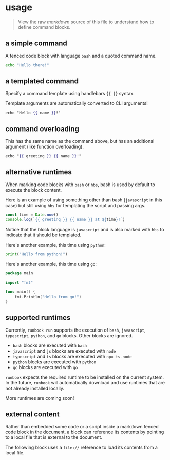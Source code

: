 # usage

> View the raw *markdown* source of this file to understand how to define command blocks.

## a simple command

A fenced code block with language `bash` and a quoted command name.

```bash "hello"
echo "Hello there!"
```

## a templated command

Specify a command template using handlebars `{{ }}` syntax.

Template arguments are automatically converted to CLI arguments!

```hbs "hello"
echo "Hello {{ name }}!"
```

## command overloading

This has the same name as the command above, but has an additional argument (like function overloading).

```hbs "hello"
echo "{{ greeting }} {{ name }}!"
```

## alternative runtimes

When marking code blocks with `bash` or `hbs`, bash is used by default to execute the block content.

Here is an example of using something other than bash (`javascript` in this case) but still using `hbs` for templating the script and passing args.

```javascript hbs "hello with time"
const time = Date.now()
console.log(`{{ greeting }} {{ name }} at ${time}!`)
```

Notice that the block language is `javascript` and is also marked with `hbs` to indicate that it should be templated.

Here's another example, this time using `python`:

```python "hello from python"
print("Hello from python!")
```

Here's another example, this time using `go`:

```go "hello from go"
package main

import "fmt"

func main() {
    fmt.Println("Hello from go!")
}
```

## supported runtimes

Currently, `runbook run` supports the execution of `bash`, `javascript`, `typescript`, `python`, and `go` blocks. Other blocks are ignored.

- `bash` blocks are executed with `bash`
- `javascript` and `js` blocks are executed with `node`
- `typescript` and `ts` blocks are executed with `npx ts-node`
- `python` blocks are executed with `python`
- `go` blocks are executed with `go`

`runbook` expects the required runtime to be installed on the current system. In the future, `runbook` will automatically download and use runtimes that are not already installed locally.

More runtimes are coming soon!

## external content

Rather than embedded some code or a script inside a markdown fenced code block in the document, a block can reference its contents by pointing to a local file that is external to the document.

The following block uses a `file://` reference to load its contents from a local file.

```typescript "hello from an external file" file://src/features/hello.ts
```

